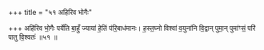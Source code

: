 +++
title = "५१ अहिरिव भोगैः"

+++
अहि॑रिव भो॒गैः पर्ये॑ति बा॒हुँ ज्याया॑ हे॒तिं प॑रि॒बाध॑मानः। ह॒स्त॒घ्नो विश्वा॑ व॒युना॑नि वि॒द्वान् पुमा॒न् पुमा॑ꣳसं॒ परि॑ पातु वि॒श्वतः॑ ॥५१ ॥